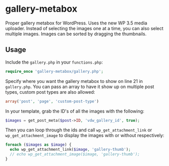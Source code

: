 gallery-metabox
===============

Proper gallery metabox for WordPress. Uses the new WP 3.5 media uploader. Instead of selecting the images one at a time, you can also select multiple images. Images can be sorted by dragging the thumbnails.

Usage
-----

Include the `gallery.php` in your `functions.php`:

```php
require_once 'gallery-metabox/gallery.php';
```

Specify where you want the gallery metabox to show on line 21 in `gallery.php`. You can pass an array to have it show up on multiple post types, custom post types are also allowed:

```php
array('post', 'page', 'custom-post-type')
```

In your template, grab the ID's of all the images with the following:

```php
$images = get_post_meta($post->ID, 'vdw_gallery_id', true);
```

Then you can loop through the ids and call `wp_get_attachment_link` or `wp_get_attachment_image` to display the images with or without respectively:

```php
foreach ($images as $image) {
  echo wp_get_attachment_link($image, 'gallery-thumb');
  // echo wp_get_attachment_image($image, 'gallery-thumb');
}
```